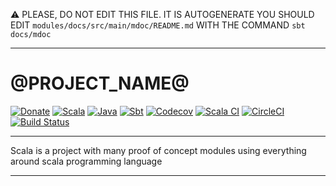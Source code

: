 :warning: PLEASE, DO NOT EDIT THIS FILE.
IT IS AUTOGENERATE YOU SHOULD EDIT `modules/docs/src/main/mdoc/README.md`
WITH THE COMMAND `sbt docs/mdoc`

---


# @PROJECT_NAME@

[![Donate](https://img.shields.io/badge/donate-PayPal-green.svg?logo=paypal)](https://www.paypal.com/cgi-bin/webscr?cmd=_donations&business=HE7K7HLJJBVWN&currency_code=EUR&source=url)
[![Scala](https://img.shields.io/badge/scala-@SCALA_VERSION@-red.svg?logo=scala&logoColor=red)](https://github.com/scala/scala/releases)
[![Java](https://img.shields.io/badge/jdk-11.0.7-orange.svg?logo=java&logoColor=white)](https://www.oracle.com/technetwork/java/javase/11all-relnotes-5013287.html)
[![Sbt](https://img.shields.io/badge/sbt-@SBT_VERSION@-blue.svg?logo=sbt)](https://github.com/sbt/sbt/releases)
[![Codecov](https://codecov.io/gh/mvillafuertem/scala/branch/master/graph/badge.svg?style=svg)](https://codecov.io/gh/mvillafuertem/scala)
[![Scala CI](https://github.com/mvillafuertem/scala/workflows/scalaci/badge.svg)](https://github.com/mvillafuertem/scala/actions?query=workflow%3A%22scalaci%22)
[![CircleCI](https://circleci.com/gh/mvillafuertem/scala.svg?style=shield)](https://circleci.com/gh/mvillafuertem/scala)
[![Build Status](https://travis-ci.com/mvillafuertem/scala.svg?branch=master)](https://travis-ci.com/mvillafuertem/scala)

****

Scala is a project with many proof of concept modules 
using everything around scala programming language

****

